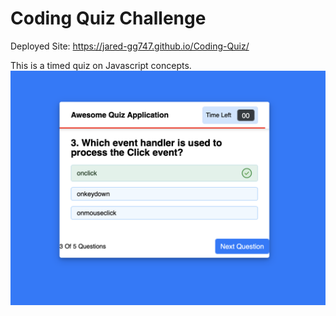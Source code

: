 # Coding Quiz Challenge

Deployed Site: https://jared-gg747.github.io/Coding-Quiz/

This is a timed quiz on Javascript concepts.
![screenshot](./assets/Coding-Quiz-Screenshot.png)